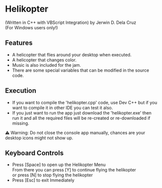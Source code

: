 # Helikopter 
(Written in C++ with VBScript Integration) by Jerwin D. Dela Cruz <br />
(For Windows users only!) <br />

## Features
- A helicopter that flies around your desktop when executed.
- A helicopter that changes color.
- Music is also included for the jam.
- There are some special variables that can be modified in the source code.

## Execution 
- If you want to compile the 'helikopter.cpp' code, use Dev C++ but if you want to compile it in other IDE you can test it also.
- If you just want to run the app just download the 'helikopter.exe' then run it and all the required files will be re-created or re-downloaded if missing.

:warning: Warning: Do not close the console app manually, chances are your desktop icons might not show up.

## Keyboard Controls 
- Press [Space] to open up the Helikopter Menu <br />From there you can press [Y] to continue flying the helikopter<br />or press [N] to stop flying the helikopter
- Press [Esc] to exit Immediately